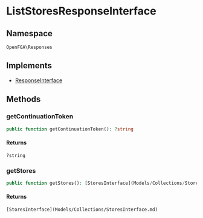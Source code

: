 # ListStoresResponseInterface


## Namespace
`OpenFGA\Responses`

## Implements
* [ResponseInterface](Responses/ResponseInterface.md)

## Methods
### getContinuationToken

```php
public function getContinuationToken(): ?string
```



#### Returns
`?string` 

### getStores

```php
public function getStores(): [StoresInterface](Models/Collections/StoresInterface.md)
```



#### Returns
`[StoresInterface](Models/Collections/StoresInterface.md)` 

